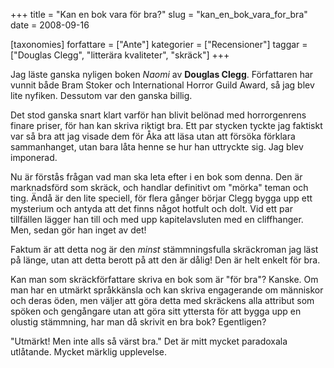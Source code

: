 +++
title = "Kan en bok vara för bra?"
slug = "kan_en_bok_vara_for_bra"
date = 2008-09-16

[taxonomies]
forfattare = ["Ante"]
kategorier = ["Recensioner"]
taggar = ["Douglas Clegg", "litterära kvaliteter", "skräck"]
+++

Jag läste ganska nyligen boken <em>Naomi</em> av <strong>Douglas Clegg</strong>. Författaren har vunnit både Bram Stoker och International Horror Guild Award, så jag blev lite nyfiken. Dessutom var den ganska billig.

Det stod ganska snart klart varför han blivit belönad med horrorgenrens finare priser, för han kan skriva riktigt bra. Ett par stycken tyckte jag faktiskt var så bra att jag visade dem för Åka att läsa utan att försöka förklara sammanhanget, utan bara låta henne se hur han uttryckte sig. Jag blev imponerad.

Nu är förstås frågan vad man ska leta efter i en bok som denna. Den är marknadsförd som skräck, och handlar definitivt om "mörka" teman och ting. Ändå är den lite speciell, för flera gånger börjar Clegg bygga upp ett mysterium och antyda att det finns något hotfult och dolt. Vid ett par tillfällen lägger han till och med upp kapitelavsluten med en cliffhanger. Men, sedan gör han inget av det!

Faktum är att detta nog är den <em>minst</em> stämmningsfulla skräckroman jag läst på länge, utan att detta berott på att den är dålig! Den är helt enkelt för bra.

Kan man som skräckförfattare skriva en bok som är "för bra"? Kanske. Om man har en utmärkt språkkänsla och kan skriva engagerande om människor och deras öden, men väljer att göra detta med skräckens alla attribut som spöken och gengångare utan att göra sitt yttersta för att bygga upp en olustig stämmning, har man då skrivit en bra bok? Egentligen?

"Utmärkt! Men inte alls så värst bra." Det är mitt mycket paradoxala utlåtande. Mycket märklig upplevelse.
